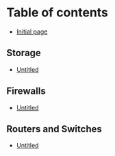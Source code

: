 # Table of contents

* [Initial page](README.md)

## Storage

* [Untitled](storage/untitled.md)

## Firewalls

* [Untitled](firewalls/untitled.md)

## Routers and Switches

* [Untitled](routers-and-switches/untitled.md)

